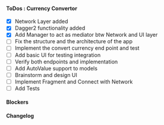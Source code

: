 #### ToDos : Currency Convertor
 
   - [x] Network Layer added
   - [x] Dagger2 functionality added
   - [x] Add Manager to act as mediator btw Network and UI layer
   - [ ] Fix the structure and the architecture of the app
   - [ ] Implement the convert currency end point and test
   - [ ] Add basic UI for testing integration
   - [ ] Verify both endpoints and implementation
   - [ ] Add AutoValue support to models
   - [ ] Brainstorm and design UI
   - [ ] Implement Fragment and Connect with Network
   - [ ] Add Tests
   
#### Blockers

#### Changelog
